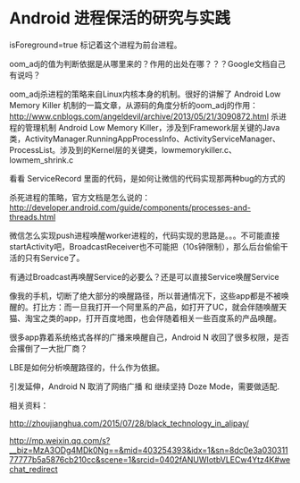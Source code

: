 # Android 进程保活的研究与实践


isForeground=true 标记着这个进程为前台进程。

oom_adj的值为判断依据是从哪里来的？作用的出处在哪？？？Google文档自己有说吗？

oom_adj杀进程的策略来自Linux内核本身的机制。很好的讲解了 Android Low Memory Killer 机制的一篇文章，从源码的角度分析的oom_adj的作用：http://www.cnblogs.com/angeldevil/archive/2013/05/21/3090872.html
杀进程的管理机制 Android Low Memory Killer，涉及到Framework层关键的Java类，ActivityManager.RunningAppProcessInfo、ActivityServiceManager、ProcessList。涉及到的Kernel层的关键类，lowmemorykiller.c、lowmem_shrink.c

看看 ServiceRecord 里面的代码，是如何让微信的代码实现那两种bug的方式的

杀死进程的策略，官方文档是怎么说的：http://developer.android.com/guide/components/processes-and-threads.html


微信怎么实现push进程唤醒worker进程的，代码实现的思路是。。。不可能直接startActivity吧，BroadcastReceiver也不可能把（10s钟限制），那么后台偷偷干活的只有Service了。

有通过Broadcast再唤醒Service的必要么？还是可以直接Service唤醒Service

像我的手机，切断了绝大部分的唤醒路径，所以普通情况下，这些app都是不被唤醒的。打比方：而一旦我打开一个阿里系的产品，如打开了UC，就会伴随唤醒天猫、淘宝之类的app，打开百度地图，也会伴随着相关一些百度系的产品唤醒。

很多app靠着系统格式各样的广播来唤醒自己，Android N 收回了很多权限，是否会撂倒了一大批厂商？

LBE是如何分析唤醒路径的，什么作为依据。

引发延伸，Android N 取消了网络广播 和 继续坚持 Doze Mode，需要做适配.





相关资料：

http://zhoujianghua.com/2015/07/28/black_technology_in_alipay/

http://mp.weixin.qq.com/s?__biz=MzA3ODg4MDk0Ng==&mid=403254393&idx=1&sn=8dc0e3a03031177777b5a5876cb210cc&scene=1&srcid=0402fANUWIotbVLECw4Ytz4K#wechat_redirect